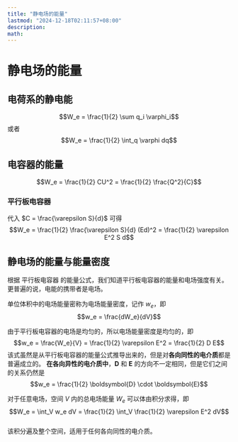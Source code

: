 ```yaml
---
title: "静电场的能量"
lastmod: "2024-12-18T02:11:57+08:00"
description:
math:
---
```

# 静电场的能量
## 电荷系的静电能
$$W_e = \frac{1}{2} \sum q_i \varphi_i$$
或者
$$W_e = \frac{1}{2} \int_q \varphi dq$$

## 电容器的能量
$$W_e = \frac{1}{2} CU^2 = \frac{1}{2} \frac{Q^2}{C}$$

### 平行板电容器
代入 $C = \frac{\varepsilon S}{d}$ 可得
$$W_e = \frac{1}{2} \frac{\varepsilon S}{d} (Ed)^2 = \frac{1}{2} \varepsilon E^2 S d$$

## 静电场的能量与能量密度

根据 平行板电容器 的能量公式，我们知道平行板电容器的能量和电场强度有关。  
更普遍的说，电能的携带者是电场。

单位体积中的电场能量密称为电场能量密度，记作 $w_e$，即
$$w_e = \frac{dW_e}{dV}$$  

由于平行板电容器的电场是均匀的，所以电场能量密度是均匀的，即
$$w_e = \frac{W_e}{V} = \frac{1}{2} \varepsilon E^2 = \frac{1}{2} D E$$
该式虽然是从平行板电容器的能量公式推导出来的，但是对**各向同性的电介质**都是普遍成立的。
**在各向异性的电介质中**，$\boldsymbol{D}$ 和 $\boldsymbol{E}$ 的方向不一定相同，但是它们之间的关系仍然是
$$w_e = \frac{1}{2} \boldsymbol{D} \cdot \boldsymbol{E}$$

对于任意电场，空间 $V$ 内的总电场能量 $W_e$ 可以体由积分求得，即
$$W_e = \int_V w_e dV = \frac{1}{2} \int_V \frac{1}{2} \varepsilon E^2 dV$$  
该积分遍及整个空间，适用于任何各向同性的电介质。

